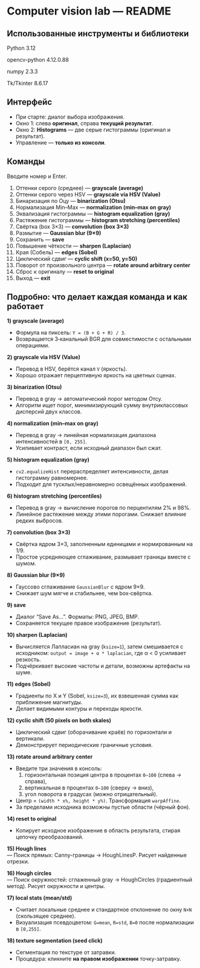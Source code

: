 # Computer vision lab — README

## Использованные инструменты и библиотеки

Python 3.12 

opencv-python 4.12.0.88 

numpy 2.3.3 

Tk/Tkinter 8.6.17

## Интерфейс
- При старте: диалог выбора изображения.
- Окно 1: слева **оригинал**, справа **текущий результат**.
- Окно 2: **Histograms** — две серые гистограммы (оригинал и результат).
- Управление — **только из консоли**.

## Команды 
Вводите номер и Enter.

1. Оттенки серого (среднее) — **grayscale (average)**
2. Оттенки серого через HSV — **grayscale via HSV (Value)**
3. Бинаризация по Оцу — **binarization (Otsu)**
4. Нормализация Min–Max — **normalization (min–max on gray)**
5. Эквализация гистограммы — **histogram equalization (gray)**
6. Растяжение гистограммы — **histogram stretching (percentiles)**
7. Свёртка (box 3×3) — **convolution (box 3×3)**
8. Размытие — **Gaussian blur (9×9)**
9. Сохранить — **save**
10. Повышение чёткости — **sharpen (Laplacian)**
11. Края (Собель) — **edges (Sobel)**
12. Циклический сдвиг — **cyclic shift (x=50, y=50)**
13. Поворот от произвольного центра — **rotate around arbitrary center**
14. Сброс к оригиналу — **reset to original**
0. Выход — **exit**

## Подробно: что делает каждая команда и как работает

**1) grayscale (average)**  
- Формула на пиксель: `Y = (B + G + R) / 3`.
- Возвращается 3‑канальный BGR для совместимости с остальными операциями.

**2) grayscale via HSV (Value)**  
- Перевод в HSV, берётся канал `V` (яркость).
- Хорошо отражает перцептивную яркость на цветных сценах.

**3) binarization (Otsu)**  
- Перевод в gray → автоматический порог методом Отсу.
- Алгоритм ищет порог, минимизирующий сумму внутриклассовых дисперсий двух классов.

**4) normalization (min–max on gray)**  
- Перевод в gray → линейная нормализация диапазона интенсивностей в `[0, 255]`.
- Усиливает контраст, если исходный диапазон был сжат.

**5) histogram equalization (gray)**  
- `cv2.equalizeHist` перераспределяет интенсивности, делая гистограмму равномернее.
- Подходит для тусклых/неравномерно освещённых изображений.

**6) histogram stretching (percentiles)**  
- Перевод в gray → вычисление порогов по перцентилям 2% и 98%.
- Линейное растяжение между этими порогами. Снижает влияние редких выбросов.

**7) convolution (box 3×3)**  
- Свёртка ядром 3×3, заполненным единицами и нормированным на 1/9.
- Простое усредняющее сглаживание, размывает границы вместе с шумом.

**8) Gaussian blur (9×9)**  
- Гауссово сглаживание `GaussianBlur` с ядром 9×9.
- Снижает шум мягче и стабильнее, чем box‑свёртка.

**9) save**  
- Диалог “Save As…”. Форматы: PNG, JPEG, BMP.
- Сохраняется текущее правое изображение (результат).

**10) sharpen (Laplacian)**  
- Вычисляется Лапласиан на gray (`ksize=1`), затем смешивается с исходником:
  `output = image + α * laplacian`, где α < 0 усиливает резкость.
- Подчёркивает высокие частоты и детали, возможны артефакты на шуме.

**11) edges (Sobel)**  
- Градиенты по X и Y (Sobel, `ksize=3`), их взвешенная сумма как приближение магнитуды.
- Делает видимыми контуры и переходы яркости.

**12) cyclic shift (50 pixels on both skales)**  
- Циклический сдвиг (оборачивание краёв) по горизонтали и вертикали.
- Демонстрирует периодические граничные условия.

**13) rotate around arbitrary center**  
- Введите три значения в консоль:
  1) горизонтальная позиция центра в процентах `0–100` (слева → справа),
  2) вертикальная в процентах `0–100` (сверху → вниз),
  3) угол поворота в градусах (можно отрицательный).
- Центр = `(width * x%, height * y%)`. Трансформация `warpAffine`.
- За пределами исходника возможны пустые области (чёрный фон).

**14) reset to original**  
- Копирует исходное изображение в область результата, стирая цепочку преобразований.

**15) Hough lines**  
— Поиск прямых: Canny-границы → HoughLinesP. Рисует найденные отрезки.

**16) Hough circles**  
— Поиск окружностей: сглаженный gray → HoughCircles (градиентный метод). Рисует окружности и центры.

**17) local stats (mean/std)**  
- Считает локальные среднее и стандартное отклонение по окну `N×N` (скользящее среднее).  
- Визуализация псевдоцветом: `G=mean`, `R=std`, `B=0` после нормализации в `[0,255]`.  

**18) texture segmentation (seed click)**  
- Сегментация по текстуре от затравки. 
- Процедура: кликните **на правом изображении** точку-затравку.
